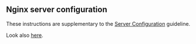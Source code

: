 ## Nginx server configuration
These instructions are supplementary to the [Server Configuration](server-configuration.md) guideline.

Look also [here](https://github.com/atrocore/atrocore-docs/blob/master/en/administration/nginx-server-configuration.md).
